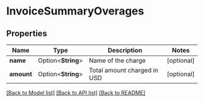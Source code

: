 # InvoiceSummaryOverages

## Properties

Name | Type | Description | Notes
------------ | ------------- | ------------- | -------------
**name** | Option<**String**> | Name of the charge | [optional]
**amount** | Option<**String**> | Total amount charged in USD | [optional]

[[Back to Model list]](../README.md#documentation-for-models) [[Back to API list]](../README.md#documentation-for-api-endpoints) [[Back to README]](../README.md)


